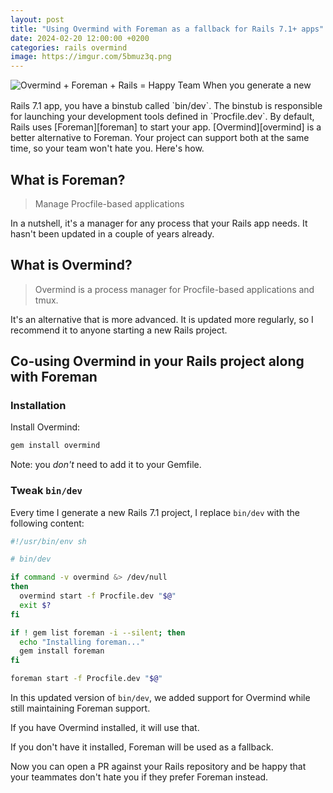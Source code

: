 ```yaml
---
layout: post
title: "Using Overmind with Foreman as a fallback for Rails 7.1+ apps"
date: 2024-02-20 12:00:00 +0200
categories: rails overmind
image: https://imgur.com/5bmuz3q.png
---
```


<img src="https://imgur.com/5bmuz3q.png" style="margin-bottom: 1rem;" alt="Overmind + Foreman + Rails = Happy Team">
When you generate a new Rails 7.1 app, you have a binstub called `bin/dev`.
The binstub is responsible for launching your development tools defined in
`Procfile.dev`. By default, Rails uses [Foreman][foreman] to start your app.
[Overmind][overmind] is a better alternative to Foreman. Your project can
support both at the same time, so your team won't hate you. Here's how.

## What is Foreman?

> Manage Procfile-based applications

In a nutshell, it's a manager for any process that your Rails app needs. It
hasn't been updated in a couple of years already.

## What is Overmind?

> Overmind is a process manager for Procfile-based applications and tmux.

It's an alternative that is more advanced. It is updated more regularly, so I
recommend it to anyone starting a new Rails project.

## Co-using Overmind in your Rails project along with Foreman

### Installation

Install Overmind:

```sh
gem install overmind
```

Note: you _don't_ need to add it to your Gemfile.

### Tweak `bin/dev`

Every time I generate a new Rails 7.1 project, I replace `bin/dev` with the
following content:

```sh
#!/usr/bin/env sh

# bin/dev

if command -v overmind &> /dev/null
then
  overmind start -f Procfile.dev "$@"
  exit $?
fi

if ! gem list foreman -i --silent; then
  echo "Installing foreman..."
  gem install foreman
fi

foreman start -f Procfile.dev "$@"
```

In this updated version of `bin/dev`, we added support for Overmind while still
maintaining Foreman support.

If you have Overmind installed, it will use that.

If you don't have it installed, Foreman will be used as a fallback.

Now you can open a PR against your Rails repository and be happy that your
teammates don't hate you if they prefer Foreman instead.

[foreman]: https://github.com/ddollar/foreman
[overmind]: https://github.com/DarthSim/overmind
